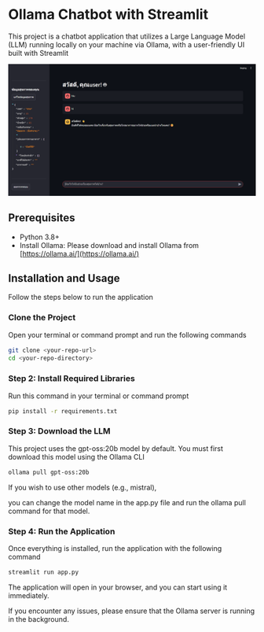 # Ollama Chatbot with Streamlit

This project is a chatbot application that utilizes a Large Language Model (LLM) running locally on your machine via Ollama, with a user-friendly UI built with Streamlit

![alt text](./demo.png)

## Prerequisites

- Python 3.8+
- Install Ollama: Please download and install Ollama from [https://ollama.ai/](https://ollama.ai/)

## Installation and Usage

Follow the steps below to run the application

### Clone the Project

Open your terminal or command prompt and run the following commands

```bash
git clone <your-repo-url>
cd <your-repo-directory>
```

### Step 2: Install Required Libraries

Run this command in your terminal or command prompt

```bash
pip install -r requirements.txt
```
### Step 3: Download the LLM

This project uses the gpt-oss:20b model by default. You must first download this model using the Ollama CLI

```bash
ollama pull gpt-oss:20b
```

If you wish to use other models (e.g., mistral), 

you can change the model name in the app.py file and run the ollama pull command for that model.

### Step 4: Run the Application

Once everything is installed, run the application with the following command

```bash
streamlit run app.py
```
The application will open in your browser, and you can start using it immediately.

If you encounter any issues, please ensure that the Ollama server is running in the background.